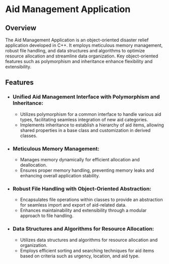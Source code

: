   <h1>Aid Management Application</h1>

  <h2>Overview</h2>
  <p>The Aid Management Application is an object-oriented disaster relief application developed in C++. It employs meticulous memory management, robust file handling, and data structures and algorithms to optimize resource allocation and streamline data organization. Key object-oriented features such as polymorphism and inheritance enhance flexibility and extensibility.</p>

  <h2>Features</h2>
  
  <ul>
    <li>
      <h3>Unified Aid Management Interface with Polymorphism and Inheritance:</h3>
      <ul>
        <li>Utilizes polymorphism for a common interface to handle various aid types, facilitating seamless integration of new aid categories.</li>
        <li>Implements inheritance to establish a hierarchy of aid items, allowing shared properties in a base class and customization in derived classes.</li>
      </ul>
    </li>
    <li>
      <h3>Meticulous Memory Management:</h3>
      <ul>
        <li>Manages memory dynamically for efficient allocation and deallocation.</li>
        <li>Ensures proper memory handling, preventing memory leaks and enhancing overall application stability.</li>
      </ul>
    </li>
    <li>
      <h3>Robust File Handling with Object-Oriented Abstraction:</h3>
      <ul>
        <li>Encapsulates file operations within classes to provide an abstraction for seamless import and export of aid-related data.</li>
        <li>Enhances maintainability and extensibility through a modular approach to file handling.</li>
      </ul>
    </li>
    <li>
      <h3>Data Structures and Algorithms for Resource Allocation:</h3>
      <ul>
        <li>Utilizes data structures and algorithms for resource allocation and organization.</li>
        <li>Employs efficient sorting and searching techniques for aid items based on criteria such as urgency, location, and aid type.</li>
      </ul>
    </li>
  </ul>
